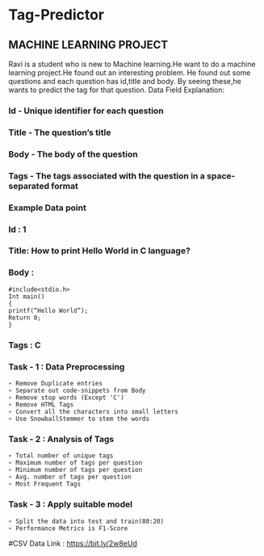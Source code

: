 # Tag-Predictor

## MACHINE LEARNING PROJECT
Ravi is a student who is new to Machine learning.He want to do a machine learning project.He
found out an interesting problem. He found out some questions and each question has id,title and
body. By seeing these,he wants to predict the tag for that question.
Data Field Explanation:
### Id - Unique identifier for each question

### Title - The question’s title
### Body - The body of the question
### Tags - The tags associated with the question in a space-separated format
### Example Data point
### Id : 1
### Title​: How to print Hello World in C language?
### Body ​:
    #include<stdio.h>
    Int main()
    {
    printf(“Hello World”);
    Return 0;
    }
### Tags ​: C
### Task - 1 : Data Preprocessing
    ➢ Remove Duplicate entries
    ➢ Separate out code-snippets from Body
    ➢ Remove stop words (Except 'C')
    ➢ Remove HTML Tags
    ➢ Convert all the characters into small letters
    ➢ Use SnowballStemmer to stem the words
### Task - 2 : Analysis of Tags
    ➢ Total number of unique tags
    ➢ Maximum number of tags per question
    ➢ Minimum number of tags per question
    ➢ Avg. number of tags per question
    ➢ Most Frequent Tags
### Task - 3 : Apply suitable model
    ➢ Split the data into test and train(80:20)
    ➢ Performance Metrics is F1-Score


#CSV Data Link : https://bit.ly/2w8eUd

